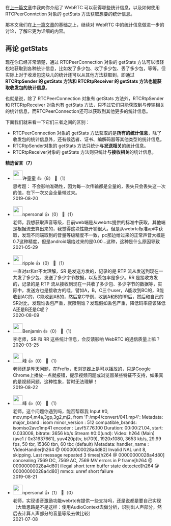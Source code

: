 在[上一篇文章](https://time.geekbang.org/column/article/118885)中我向你介绍了 WebRTC 可以获得哪些统计信息，以及如何使用 RTCPeerConntction 对象的 getStats 方法获取想要的统计信息。

那本文我们在[上一篇文章](https://time.geekbang.org/column/article/118885)的基础之上，继续对 WebRTC 中的统计信息做进一步的讨论，了解它更为详细的内容。

## 再论 getStats

现在你已经非常清楚，通过 RTCPeerConnection 对象的 getStats 方法可以很轻松地获取到各种统计信息，比如发了多少包、收了多少包、丢了多少包，等等。但实际上对于收发包这块儿的统计还可以从其他方法获取到，即通过 **RTCRtpSender 的 getStats 方法和 RTCRtpReceiver 的 getStats 方法也能获取收发包的统计信息**。

也就是说，除了 RTCPeerConnection 对象有 getStats 方法外，RTCRtpSender 和 RTCRtpReceiver 对象也有 getStats 方法，只不过它们只能获取到与传输相关的统计信息，而RTCPeerConnection还可以获取到其他更多的统计信息。

下面我们就来看一下它们三者之间的区别：

- RTCPeerConnection 对象的 getStats 方法获取的是**所有的统计信息**，除了收发包的统计信息外，还有候选者、证书、编解码器等其他类型的统计信息。
- RTCRtpSender对象的 getStats 方法只统计**与发送相关**的统计信息。
- RTCRtpReceiver对象的 getStats 方法则只统计**与接收相关**的统计信息。
<div><strong>精选留言（7）</strong></div><ul>
<li><img src="https://static001.geekbang.org/account/avatar/00/0f/4d/fd/0aa0e39f.jpg" width="30px"><span>许童童</span> 👍（8） 💬（1）<div>思考题：
不会影响准确性，因为每一次传输都是全量的，丢失只会丢失这一次的值，在下一次又会全量带过来。</div>2019-08-20</li><br/><li><img src="http://thirdwx.qlogo.cn/mmopen/vi_32/Q0j4TwGTfTKOCkbWo7KTAUYkTk5sqgOSAdjS51ZH8bTxiaBNLVnIFUOMsicBHRJBoXSOX6sZp5uORE2waGyz3ysw/132" width="30px"><span>npersonal</span> 👍（0） 💬（1）<div>老师，我想获取声音等级，目前web端是从webrtc提供的标准中获取，其他端是根据流去算出来的，我觉得这块性能开销很大。但是从webrtc标准api中获取，发现不同端取到的音量等级精度不一致，pc那边给过来的正常声音大概是0.7这种精度，但是android端给过来的是0.00…这种，这种是什么原因导致</div>2021-05-29</li><br/><li><img src="https://wx.qlogo.cn/mmopen/vi_32/ywSuwVNMKNjRLPMjZmpQOQHWW2usAu8RwRIOlBHaVVU6J3xHdtibgO6FVzYkRIkV50vCr62ia4OwJp07giabiazUGA/132" width="30px"><span>ripple</span> 👍（0） 💬（1）<div>一直对sr和rr不太理解，SR 是发送方发的，记录的是 RTP 流从发送到现在一共发了多少包、发送了多少字节数据，以及丢包率是多少。RR 是接收方发的，记录的是 RTP 流从接收到现在一共收了多少包、多少字节的数据等，实际中，发送方也是接收方的哇，譬如A，B，C三个user，A能收到BC的，B能收到AC的，C能收到AB的，然后拿C举例，收到A和B的RR后，然后和自己的SR对比，发现谁丢包严重，就限制谁？发现假如丢包严重，降低码率应该降低A还是B还是C呢？</div>2020-08-09</li><br/><li><img src="https://static001.geekbang.org/account/avatar/00/11/d3/ba/75f3b73b.jpg" width="30px"><span>Benjamin</span> 👍（0） 💬（1）<div>李老师，SR 和 RR 这些统计信息，会反馈影响 WebRTC 的通信质量上嘛？</div>2020-03-25</li><br/><li><img src="https://static001.geekbang.org/account/avatar/00/12/d2/8a/57dcd0c7.jpg" width="30px"><span>峰</span> 👍（0） 💬（1）<div>老师还是昨天问题，在Frefix，IE浏览器上是可以播放的，只是Google Chrome上播放一点就报错，提示视频问题或浏览器某些特征不支持，如果真的是视频问题，这种性象，暂时无法理解！</div>2019-08-22</li><br/><li><img src="https://static001.geekbang.org/account/avatar/00/12/d2/8a/57dcd0c7.jpg" width="30px"><span>峰</span> 👍（0） 💬（1）<div>老师，这个问题你遇到吗，能否帮帮我
Input #0, mov,mp4,m4a,3gp,3g2,mj2, from &#39;F:&#47;mp4&#47;convert&#47;041.mp4&#39;:  Metadata:    major_brand     : isom    minor_version   : 512    compatible_brands: isomiso2avc1mp41    encoder         : Lavf57.76.100  Duration: 00:00:21.04, start: 0.033008, bitrate: 3656 kb&#47;s    Stream #0:0(und): Video: h264 (Main) (avc1 &#47; 0x31637661), yuv420p(tv, bt709), 1920x1080, 3653 kb&#47;s, 29.99 fps, 50 tbr, 15360 tbn, 60 tbc (default)    Metadata:      handler_name    : VideoHandler[h264 @ 00000000028a4d80] Invalid NAL unit 8, skipping.    Last message repeated 3 times[h264 @ 00000000028a4d80] concealing 7569 DC, 7569 AC, 7569 MV errors in P frame[h264 @ 00000000028a4d80] illegal short term buffer state detected[h264 @ 00000000028a4d80] mmco: unref short failure</div>2019-08-21</li><br/><li><img src="http://thirdwx.qlogo.cn/mmopen/vi_32/Q0j4TwGTfTKOCkbWo7KTAUYkTk5sqgOSAdjS51ZH8bTxiaBNLVnIFUOMsicBHRJBoXSOX6sZp5uORE2waGyz3ysw/132" width="30px"><span>npersonal</span> 👍（1） 💬（0）<div>老师，实现语音激励功能webrtc有提供一些支持吗，还是说都是要自己实现（大致思路是不是这样：使用AudioContext去做分析，识别出人声部分，然后去计算人声部分的音量等级去做比较）</div>2021-07-08</li><br/>
</ul>